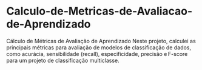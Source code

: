 # Calculo-de-Metricas-de-Avaliacao-de-Aprendizado
Cálculo de Métricas de Avaliação de Aprendizado Neste projeto, calculei as principais métricas para avaliação de modelos de classificação de dados, como acurácia, sensibilidade (recall), especificidade, precisão e F-score para um projeto de classificação multiclasse.
